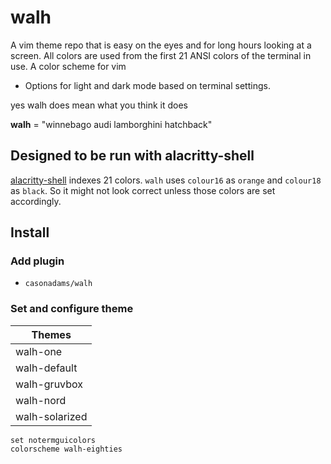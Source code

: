 # walh

A vim theme repo that is easy on the eyes and for long hours looking at a
screen. All colors are used from the first 21 ANSI colors of the terminal in
use. A color scheme for vim

- Options for light and dark mode based on terminal settings.

yes walh does mean what you think it does

**walh** = "winnebago audi lamborghini hatchback"

## Designed to be run with alacritty-shell

[alacritty-shell](https://github.com/casonadams/alacritty-shell) indexes 21
colors. `walh` uses `colour16` as `orange` and `colour18` as `black`. So it
might not look correct unless those colors are set accordingly.

## Install

### Add plugin

- `casonadams/walh`

### Set and configure theme

| Themes         |
| -------------- |
| walh-one       |
| walh-default   |
| walh-gruvbox   |
| walh-nord      |
| walh-solarized |

```init.vim
set notermguicolors
colorscheme walh-eighties
```

